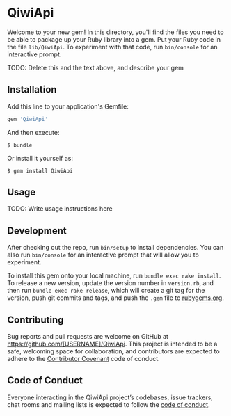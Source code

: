 # QiwiApi

Welcome to your new gem! In this directory, you'll find the files you need to be able to package up your Ruby library into a gem. Put your Ruby code in the file `lib/QiwiApi`. To experiment with that code, run `bin/console` for an interactive prompt.

TODO: Delete this and the text above, and describe your gem

## Installation

Add this line to your application's Gemfile:

```ruby
gem 'QiwiApi'
```

And then execute:

    $ bundle

Or install it yourself as:

    $ gem install QiwiApi

## Usage

TODO: Write usage instructions here

## Development

After checking out the repo, run `bin/setup` to install dependencies. You can also run `bin/console` for an interactive prompt that will allow you to experiment.

To install this gem onto your local machine, run `bundle exec rake install`. To release a new version, update the version number in `version.rb`, and then run `bundle exec rake release`, which will create a git tag for the version, push git commits and tags, and push the `.gem` file to [rubygems.org](https://rubygems.org).

## Contributing

Bug reports and pull requests are welcome on GitHub at https://github.com/[USERNAME]/QiwiApi. This project is intended to be a safe, welcoming space for collaboration, and contributors are expected to adhere to the [Contributor Covenant](http://contributor-covenant.org) code of conduct.

## Code of Conduct

Everyone interacting in the QiwiApi project’s codebases, issue trackers, chat rooms and mailing lists is expected to follow the [code of conduct](https://github.com/[USERNAME]/QiwiApi/blob/master/CODE_OF_CONDUCT.md).
